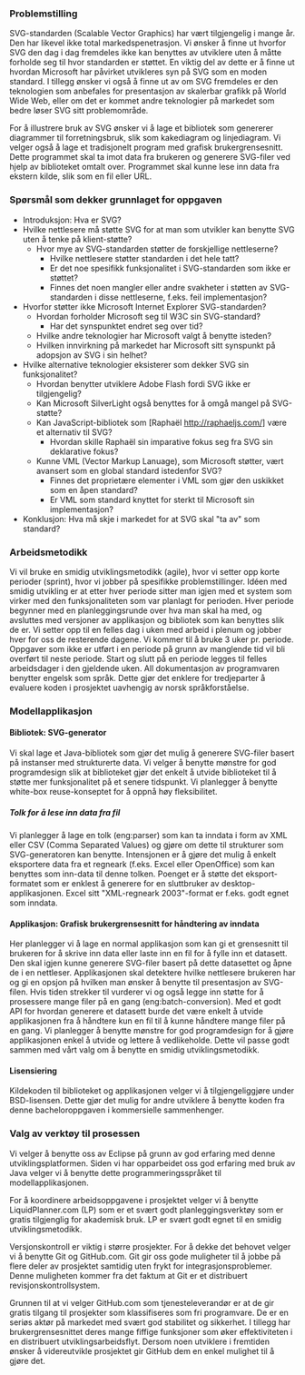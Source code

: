 ### Problemstilling ###

SVG-standarden (Scalable Vector Graphics) har vært tilgjengelig i mange 
år. Den har likevel ikke total markedspenetrasjon. Vi ønsker å finne 
ut hvorfor SVG den dag i dag fremdeles ikke kan benyttes av utviklere 
uten å måtte forholde seg til hvor standarden er støttet. En viktig 
del av dette er å finne ut hvordan Microsoft har påvirket utvikleres 
syn på SVG som en moden standard. I tillegg ønsker vi også å finne 
ut av om SVG fremdeles er den teknologien som anbefales for presentasjon 
av skalerbar grafikk på World Wide Web, eller om det er kommet andre 
teknologier på markedet som bedre løser SVG sitt problemområde. 

For å illustrere bruk av SVG ønsker vi å lage et bibliotek som 
genererer diagrammer til forretningsbruk, slik som kakediagram og 
linjediagram. Vi velger også å lage et tradisjonelt program med 
grafisk brukergrensesnitt. Dette programmet skal ta imot data fra 
brukeren og generere SVG-filer ved hjelp av biblioteket omtalt over. 
Programmet skal kunne lese inn data fra ekstern kilde, slik som en fil 
eller URL. 

### Spørsmål som dekker grunnlaget for oppgaven ###

 - Introduksjon: Hva er SVG?
 - Hvilke nettlesere må støtte SVG for at man som utvikler kan benytte SVG uten å tenke på klient-støtte?
   - Hvor mye av SVG-standarden støtter de forskjellige nettleserne?
     - Hvilke nettlesere støtter standarden i det hele tatt?
     - Er det noe spesifikk funksjonalitet i SVG-standarden som ikke er støttet?
     - Finnes det noen mangler eller andre svakheter i støtten av SVG-standarden i disse nettleserne, f.eks. feil implementasjon?
 - Hvorfor støtter ikke Microsoft Internet Explorer SVG-standarden?
   - Hvordan forholder Microsoft seg til W3C sin SVG-standard?
     - Har det synspunktet endret seg over tid?
   - Hvilke andre teknologier har Microsoft valgt å benytte isteden?
   - Hvilken innvirkning på markedet har Microsoft sitt synspunkt på adopsjon av SVG i sin helhet?
 - Hvilke alternative teknologier eksisterer som dekker SVG sin funksjonalitet?
   - Hvordan benytter utviklere Adobe Flash fordi SVG ikke er tilgjengelig?
   - Kan Microsoft SilverLight også benyttes for å omgå mangel på SVG-støtte?
   - Kan JavaScript-bibliotek som [Raphaël http://raphaeljs.com/] være et alternativ til SVG?
     - Hvordan skille Raphaël sin imparative fokus seg fra SVG sin deklarative fokus?   
   - Kunne VML (Vector Markup Lanuage), som Microsoft støtter, vært avansert som en global standard istedenfor SVG?
     - Finnes det proprietære elementer i VML som gjør den uskikket som en åpen standard?
     - Er VML som standard knyttet for sterkt til Microsoft sin implementasjon?
 - Konklusjon: Hva må skje i markedet for at SVG skal "ta av" som standard?
 
### Arbeidsmetodikk ###

Vi vil bruke en smidig utviklingsmetodikk (agile), hvor vi setter opp korte 
perioder (sprint), hvor vi jobber på spesifikke problemstillinger. 
Idéen med smidig utvikling er at etter hver periode sitter man igjen 
med et system som virker med den funksjonaliteten som var planlagt for 
perioden. Hver periode begynner med en planleggingsrunde over hva man 
skal ha med, og avsluttes med versjoner av applikasjon og bibliotek som 
kan benyttes slik de er. Vi setter opp til en felles dag i uken med 
arbeid i plenum og jobber hver for oss de resterende dagene. Vi kommer 
til å bruke 3 uker pr. periode. Oppgaver som ikke er utført i en 
periode på grunn av manglende tid vil bli overført til neste periode. 
Start og slutt på en periode legges til felles arbeidsdager i den 
gjeldende uken. All dokumentasjon av programvaren benytter engelsk som 
språk. Dette gjør det enklere for tredjeparter å evaluere koden i 
prosjektet uavhengig av norsk språkforståelse.

### Modellapplikasjon ###

#### Bibliotek: SVG-generator ####

Vi skal lage et Java-bibliotek som gjør det mulig å generere SVG-filer 
basert på instanser med strukturerte data. Vi velger å benytte 
mønstre for god programdesign slik at biblioteket gjør det enkelt å 
utvide biblioteket til å støtte mer funksjonalitet på et senere 
tidspunkt. Vi planlegger å benytte white-box reuse-konseptet for å 
oppnå høy fleksibilitet.

##### Tolk for å lese inn data fra fil #####

Vi planlegger å lage en tolk (eng:parser) som kan ta inndata i form av 
XML eller CSV (Comma Separated Values) og gjøre om dette til strukturer 
som SVG-generatoren kan benytte. Intensjonen er å gjøre det mulig å 
enkelt eksportere data fra et regneark (f.eks. Excel eller OpenOffice) 
som kan benyttes som inn-data til denne tolken. Poenget er å støtte 
det eksport-formatet som er enklest å generere for en sluttbruker av 
desktop-applikasjonen. Excel sitt "XML-regneark 2003"-format er f.eks. 
godt egnet som inndata. 

#### Applikasjon: Grafisk brukergrensesnitt for håndtering av inndata ####

Her planlegger vi å lage en normal applikasjon som kan gi et 
grensesnitt til brukeren for å skrive inn data eller laste inn en fil 
for å fylle inn et datasett. Den skal igjen kunne generere SVG-filer 
basert på dette datasettet og åpne de i en nettleser. Applikasjonen 
skal detektere hvilke nettlesere brukeren har og gi en opsjon på 
hvilken man ønsker å benytte til presentasjon av SVG-filen. Hvis tiden 
strekker til vurderer vi og også legge inn støtte for å prosessere 
mange filer på en gang (eng:batch-conversion). Med et godt API for 
hvordan generere et datasett burde det være enkelt å utvide 
applikasjonen fra å håndtere kun en fil til å kunne håndtere mange 
filer på en gang. Vi planlegger å benytte mønstre for god programdesign
for å gjøre applikasjonen enkel å utvide og lettere å vedlikeholde. Dette
vil passe godt sammen med vårt valg om å benytte en smidig utviklingsmetodikk.

#### Lisensiering ####

Kildekoden til biblioteket og applikasjonen velger vi å tilgjengeliggjøre
under BSD-lisensen. Dette gjør det mulig for andre utviklere å benytte
koden fra denne bacheloroppgaven i kommersielle sammenhenger.

### Valg av verktøy til prosessen ###

Vi velger å benytte oss av Eclipse på grunn av god erfaring med denne 
utviklingsplatformen. Siden vi har opparbeidet oss god erfaring med bruk 
av Java velger vi å benytte dette programmeringsspråket til 
modellapplikasjonen. 

For å koordinere arbeidsoppgavene i prosjektet velger vi å benytte 
LiquidPlanner.com (LP) som er et svært godt planleggingsverktøy som er 
gratis tilgjenglig for akademisk bruk. LP er svært godt egnet til en 
smidig utviklingsmetodikk. 

Versjonskontroll er viktig i større prosjekter. For å dekke det 
behovet velger vi å benytte Git og GitHub.com. Git gir oss gode 
muligheter til å jobbe på flere deler av prosjektet samtidig uten 
frykt for integrasjonsproblemer. Denne muligheten kommer fra det faktum 
at Git er et distribuert revisjonskontrollsystem. 

Grunnen til at vi velger GitHub.com som tjenesteleverandør er at de gir 
gratis tilgang til prosjekter som klassifiseres som fri programvare. De 
er en seriøs aktør på markedet med svært god stabilitet og 
sikkerhet. I tillegg har brukergrensesnittet deres mange fiffige 
funksjoner som øker effektiviteten i en distribuert 
utviklingsarbeidsflyt. Dersom noen utviklere i fremtiden ønsker å 
videreutvikle prosjektet gir GitHub dem en enkel mulighet til å gjøre 
det. 

